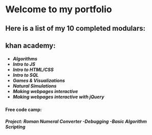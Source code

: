 <h1>Welcome to my portfolio</h1>

<h2>Here is a list of my 10 completed modulars:</h2>

<h2>khan academy:</h2>
<h5><ul>
<li>Algorithms</li>
<li>Intro to JS</li>
<li>Intro to HTML/CSS</li>
<li>Intro to SQL</li>
<li>Games & Visualizations</li>
<li>Natural Simulations</li>
<li>Making webpages interactive</li>
<li>Making webpages interactive with jQuery</li>
</ul></h5>

<h4>Free code camp:</h4>
<h5>Project: Roman Numeral Converter
  -Debugging
  -Basic Algorithm Scripting</h5>
